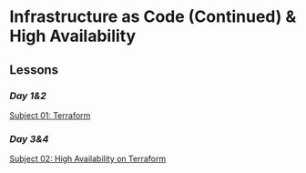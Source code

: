 # Infrastructure as Code (Continued) & High Availability

## Lessons

### *Day 1&2*
[Subject 01: Terraform](s01-terraform)

### *Day 3&4*
[Subject 02: High Availability on Terraform](s02-terraform-ha)
